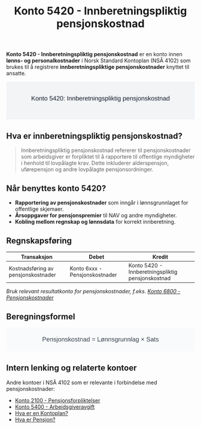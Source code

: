 ﻿---
title: "Konto 5420 - Innberetningspliktig pensjonskostnad"
seoTitle: "5420-innberetningspliktig-pensjonskostnad"
description: '**Konto 5420 - Innberetningspliktig pensjonskostnad** er en konto innen **lønns- og personalkostnader** i Norsk Standard Kontoplan (NSÂ 4102) som brukes til å...'
---

**Konto 5420 - Innberetningspliktig pensjonskostnad** er en konto innen **lønns- og personalkostnader** i Norsk Standard Kontoplan (NSÂ 4102) som brukes til å registrere **innberetningspliktige pensjonskostnader** knyttet til ansatte.

![Illustrasjon av konto 5420 innberetningspliktig pensjonskostnad](5420-innberetningspliktig-pensjonskostnad-image.svg)

## Hva er innberetningspliktig pensjonskostnad?

> Innberetningspliktig pensjonskostnad refererer til pensjonskostnader som arbeidsgiver er forpliktet til å rapportere til offentlige myndigheter i henhold til lovpålagte krav. Dette inkluderer alderspensjon, uførepensjon og andre lovpålagte pensjonsordninger.

## Når benyttes konto 5420?

* **Rapportering av pensjonskostnader** som inngår i lønnsgrunnlaget for offentlige skjemaer.
* **Årsoppgaver for pensjonspremier** til NAV og andre myndigheter.
* **Kobling mellom regnskap og lønnsdata** for korrekt innberetning.

## Regnskapsføring

| Transaksjon                         | Debet                          | Kredit                                              |
|-------------------------------------|--------------------------------|-----------------------------------------------------|
| Kostnadsføring av pensjonskostnader | Konto 6xxx - Pensjonskostnader | Konto 5420 - Innberetningspliktig pensjonskostnad   |

_*Bruk relevant resultatkonto for pensjonskostnader, f.eks. [Konto 6800 - Pensjonskostnader](/blogs/kontoplan/6800-pensjonskostnader "Konto 6800 - Pensjonskostnader: Pensjonskostnader i Norsk Kontoplan")*_ 

## Beregningsformel

![Formel for beregning av innberetningspliktig pensjonskostnad](5420-formel-innberetningspliktig-pensjonskostnad.svg)

## Intern lenking og relaterte kontoer

Andre kontoer i NSÂ 4102 som er relevante i forbindelse med pensjonskostnader:

* [Konto 2100 - Pensjonsforpliktelser](/blogs/kontoplan/2100-pensjonsforpliktelser "Konto 2100 - Pensjonsforpliktelser")
* [Konto 5400 - Arbeidsgiveravgift](/blogs/kontoplan/5400-arbeidsgiveravgift "Konto 5400 - Arbeidsgiveravgift")
* [Hva er en Kontoplan?](/blogs/regnskap/hva-er-kontoplan "Hva er en Kontoplan? Komplett Guide til Kontoplaner i Norsk Regnskap")
* [Hva er Pensjon?](/blogs/regnskap/hva-er-pensjon "Hva er Pensjon? Komplett Guide til Norsk Pensjonssystem")






